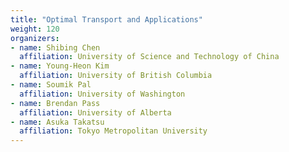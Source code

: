 ```yaml
---
title: "Optimal Transport and Applications"
weight: 120
organizers:
- name: Shibing Chen
  affiliation: University of Science and Technology of China
- name: Young-Heon Kim
  affiliation: University of British Columbia
- name: Soumik Pal
  affiliation: University of Washington
- name: Brendan Pass
  affiliation: University of Alberta
- name: Asuka Takatsu
  affiliation: Tokyo Metropolitan University
---
```

